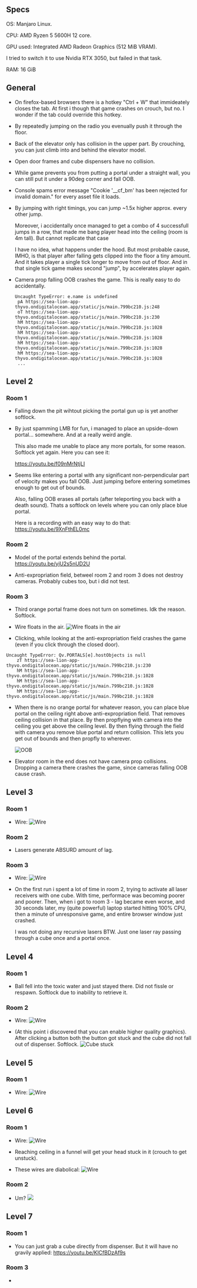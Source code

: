 ## Specs

OS: Manjaro Linux.

CPU: AMD Ryzen 5 5600H 12 core.

GPU used: Integrated AMD Radeon Graphics (512 MiB VRAM).

I tried to switch it to use Nvidia RTX 3050, but failed in that task.

RAM: 16 GiB



## General

- On firefox-based browsers there is a hotkey "Ctrl + W" that immideately closes the tab. At first i though that game crashes on crouch, but no. I wonder if the tab could override this hotkey.

- By repeatedly jumping on the radio you evenually push it through the floor.

- Back of the elevator only has collision in the upper part. By crouching, you can just climb into and behind the elevator model.

- Open door frames and cube dispensers have no collision.

- While game prevents you from putting a portal under a straight wall, you can still put it under a 90deg corner and fall OOB.

- Console spams error message "Cookie '__cf_bm' has been rejected for invalid domain." for every asset file it loads.

- By jumping with right timings, you can jump ~1.5x higher approx. every other jump. 
	
	Moreover, i accidentally once managed to get a combo of 4 successfull jumps in a row, that made me bang player head into the ceiling (room is 4m tall). But cannot replicate that case
	
	I have no idea, what happens under the hood. But most probable cause, IMHO, is that player after falling gets clipped into the floor a tiny amount. And it takes player a single tick longer to move from out of floor. And in that single tick game makes second "jump", by accelerates player again.

- Camera prop falling OOB crashes the game. This is really easy to do accidentally.

   ```
   Uncaught TypeError: e.name is undefined
    pA https://sea-lion-app-thyvo.ondigitalocean.app/static/js/main.799bc210.js:248
    oT https://sea-lion-app-thyvo.ondigitalocean.app/static/js/main.799bc210.js:230
    hM https://sea-lion-app-thyvo.ondigitalocean.app/static/js/main.799bc210.js:1028
    hM https://sea-lion-app-thyvo.ondigitalocean.app/static/js/main.799bc210.js:1028
    hM https://sea-lion-app-thyvo.ondigitalocean.app/static/js/main.799bc210.js:1028
    hM https://sea-lion-app-thyvo.ondigitalocean.app/static/js/main.799bc210.js:1028  
    ...
   ```

## Level 2

### Room 1

- Falling down the pit wihtout picking the portal gun up is yet another softlock.


- By just spamming LMB for fun, i managed to place an upside-down portal... somewhere. And at a really weird angle. 
	
	This also made me unable to place any more portals, for some reason. Softlock yet again. Here you can see it:

	https://youtu.be/f09nMrNtjLI


- Seems like entering a portal with any significant non-perpendicular part of velocity makes you fall OOB. Just jumping before entering sometimes enough to get out of bounds.
	
	Also, falling OOB erases all portals (after teleporting you back with a death sound). Thats a softlock on levels where you can only place blue portal.
	
	Here is a recording with an easy way to do that:
	https://youtu.be/9XnFthEL0mc

### Room 2

- Model of the portal extends behind the portal.
	https://youtu.be/yjU2s5nUD2U

- Anti-expropriation field, betweel room 2 and room 3 does not destroy cameras. Probably cubes too, but i did not test.

### Room 3

- Third orange portal frame does not turn on sometimes. Idk the reason. Softlock.

- Wire floats in the air.
	![Wire floats in the air](./images/wire_floats.png)

- Clicking, while looking at the anti-expropriation field crashes the game (even if you click through the closed door).

```
Uncaught TypeError: Qv.PORTALS[e].hostObjects is null
    zT https://sea-lion-app-thyvo.ondigitalocean.app/static/js/main.799bc210.js:230
    hM https://sea-lion-app-thyvo.ondigitalocean.app/static/js/main.799bc210.js:1028
    hM https://sea-lion-app-thyvo.ondigitalocean.app/static/js/main.799bc210.js:1028
    hM https://sea-lion-app-thyvo.ondigitalocean.app/static/js/main.799bc210.js:1028
```

- When there is no orange portal for whatever reason, you can place blue portal on the ceiling right above anti-expropriation field. That removes ceiling collision in that place. By then propflying with camera into the ceiling you get above the ceiling level. By then flying through the field with camera you remove blue portal and return collision. This lets you get out of bounds and then propfly to wherever.

	![OOB](./images/oob.png)

- Elevator room in the end does not have camera prop collisions. Dropping a camera there crashes the game, since cameras falling OOB cause crash.

## Level 3

### Room 1

- Wire: ![Wire](./images/wire_floats_2.png)

### Room 2

- Lasers generate ABSURD amount of lag.

### Room 3

- Wire: ![Wire](./images/wire_floats_3.png)

- On the first run i spent a lot of time in room 2, trying to activate all laser receivers with one cube. With time, performace was becoming poorer and poorer. Then, when i got to room 3 - lag became even worse, and 30 seconds later, my (quite powerful) laptop started hitting 100% CPU, then a minute of unresponsive game, and entire browser window just crashed.

	I was not doing any recursive lasers BTW. Just one laser ray passing through a cube once and a portal once.

## Level 4

### Room 1

- Ball fell into the toxic water and just stayed there. Did not fissle or respawn. Softlock due to inability to retrieve it.

### Room 2

- Wire: ![Wire](./images/wire_floats_4.png)

- (At this point i discovered that you can enable higher quality graphics). After clicking a button both the button got stuck and the cube did not fall out of dispenser. Softlock.
	![Cube stuck](./images/cube_stuck.png)

## Level 5

### Room 1

- Wire: ![Wire](./images/wire_5.png)

## Level 6

### Room 1

- Wire: ![Wire](./images/wire_6.png)

- Reaching ceiling in a funnel will get your head stuck in it (crouch to get unstuck).

- These wires are diabolical: ![Wire](./images/wire_7.png)

### Room 2

- Um? ![](./images/overlapping_portals.png)

## Level 7

### Room 1

- You can just grab a cube directly from dispenser. But it will have no gravily applied: https://youtu.be/KlCfBDzAf9s


### Room 3

-